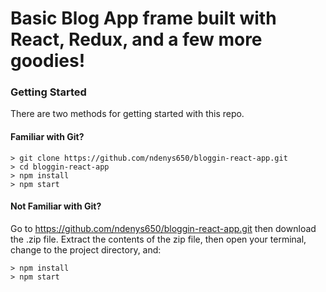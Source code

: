 # Basic Blog App frame built with React, Redux, and a few more goodies!


### Getting Started

There are two methods for getting started with this repo.

#### Familiar with Git?
```
> git clone https://github.com/ndenys650/bloggin-react-app.git
> cd bloggin-react-app
> npm install
> npm start
```

#### Not Familiar with Git?
Go to https://github.com/ndenys650/bloggin-react-app.git then download the .zip file.  Extract the contents of the zip file, then open your terminal, change to the project directory, and:
```
> npm install
> npm start
```
